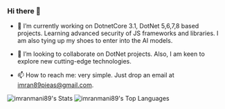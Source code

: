 ### Hi there 👋
- 🔭 I’m currently working on DotnetCore 3.1, DotNet 5,6,7,8 based projects. Learning advanced security of JS frameworks and libraries. I am also tying up my shoes to enter into the AI models.

- 👯 I’m looking to collaborate on DotNet projects. Also, I am keen to explore new cutting-edge technologies.

- 📫 How to reach me: very simple. Just drop an email at imran89pieas@gmail.com.

![imranmani89's Stats](https://github-readme-stats.vercel.app/api?username=imranmani89&theme=vue&show_icons=true&hide_border=true&count_private=false)
![imranmani89's Top Languages](https://github-readme-stats.vercel.app/api/top-langs/?username=imranmani89&theme=vue&show_icons=true&hide_border=true&layout=compact)
<!--
**imranmani89/imranmani89** is a ✨ _special_ ✨ repository because its `README.md` (this file) appears on your GitHub profile.

Here are some ideas to get you started:

- 🔭 I’m currently working on ...
- 🌱 I’m currently learning ...
- 👯 I’m looking to collaborate on ...
- 🤔 I’m looking for help with ...
- 💬 Ask me about ...
- 📫 How to reach me: ...
- 😄 Pronouns: ...
- ⚡ Fun fact: ...
-->
